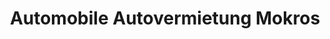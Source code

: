 ---
title: "Automobile Autovermietung Mokros"
url: /chemnitz/automobile-autovermietung-mokros/
shop: Autohaus
---